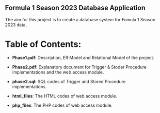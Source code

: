 ## Formula 1 Season 2023 Database Application
The aim for this project is to create a database system for Fomula 1 Season 2023 data. 
# Table of Contents:
- **Phase1.pdf**: Description, ER Model and Relational Model of the project.

- **Phase2.pdf**: Explanatory document for Trigger & Stoder Procedure implementations and the web access module.

- **phase2.sql**: SQL codes of Trigger and Stored Procedure implementations.

- **html_files**: The HTML codes of web access module.

- **php_files**: The PHP codes of web access module.



